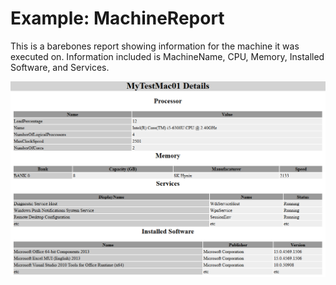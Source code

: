 # Example: MachineReport

This is a barebones report showing information for the machine it was executed on. Information included is MachineName, CPU, Memory, Installed Software, and Services.

![Example Image](./Example.PNG?raw=true)
